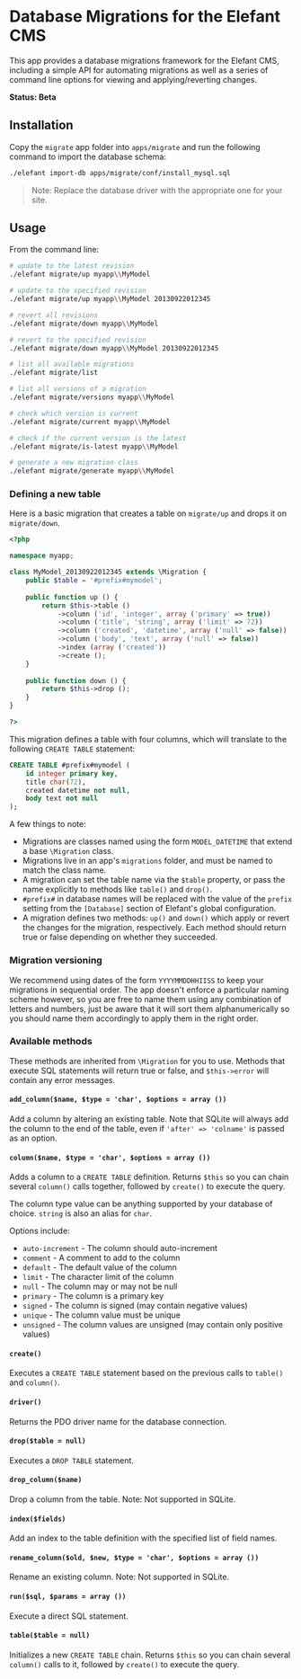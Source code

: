 # Database Migrations for the Elefant CMS

This app provides a database migrations framework for the Elefant CMS,
including a simple API for automating migrations as well as a series
of command line options for viewing and applying/reverting changes.

**Status: Beta**

## Installation

Copy the `migrate` app folder into `apps/migrate` and run the following
command to import the database schema:

```bash
./elefant import-db apps/migrate/conf/install_mysql.sql
```

> Note: Replace the database driver with the appropriate one for your site.

## Usage

From the command line:

```bash
# update to the latest revision
./elefant migrate/up myapp\\MyModel

# update to the specified revision
./elefant migrate/up myapp\\MyModel 20130922012345

# revert all revisions
./elefant migrate/down myapp\\MyModel

# revert to the specified revision
./elefant migrate/down myapp\\MyModel 20130922012345

# list all available migrations
./elefant migrate/list

# list all versions of a migration
./elefant migrate/versions myapp\\MyModel

# check which version is current
./elefant migrate/current myapp\\MyModel

# check if the current version is the latest
./elefant migrate/is-latest myapp\\MyModel

# generate a new migration class
./elefant migrate/generate myapp\\MyModel
```

### Defining a new table

Here is a basic migration that creates a table on `migrate/up` and drops
it on `migrate/down`.

```php
<?php

namespace myapp;

class MyModel_20130922012345 extends \Migration {
	public $table = '#prefix#mymodel';
	
	public function up () {
		return $this->table ()
			->column ('id', 'integer', array ('primary' => true))
			->column ('title', 'string', array ('limit' => 72))
			->column ('created', 'datetime', array ('null' => false))
			->column ('body', 'text', array ('null' => false))
			->index (array ('created'))
			->create ();
	}
	
	public function down () {
		return $this->drop ();
	}
}

?>
```

This migration defines a table with four columns, which will translate
to the following `CREATE TABLE` statement:

```sql
CREATE TABLE #prefix#mymodel (
	id integer primary key,
	title char(72),
	created datetime not null,
	body text not null
);
```

A few things to note:

* Migrations are classes named using the form `MODEL_DATETIME` that extend
  a base `\Migration` class.
* Migrations live in an app's `migrations` folder, and must be named to match
  the class name.
* A migration can set the table name via the `$table` property, or pass the
  name explicitly to methods like `table()` and `drop()`.
* `#prefix#` in database names will be replaced with the value of the `prefix`
  setting from the `[Database]` section of Elefant's global configuration.
* A migration defines two methods: `up()` and `down()` which apply or revert
  the changes for the migration, respectively. Each method should return
  true or false depending on whether they succeeded.

### Migration versioning

We recommend using dates of the form `YYYYMMDDHHIISS` to keep your migrations
in sequential order. The app doesn't enforce a particular naming scheme
however, so you are free to name them using any combination of letters and
numbers, just be aware that it will sort them alphanumerically so you should
name them accordingly to apply them in the right order.

### Available methods

These methods are inherited from `\Migration` for you to use. Methods that
execute SQL statements will return true or false, and `$this->error` will
contain any error messages.

#### `add_column($name, $type = 'char', $options = array ())`

Add a column by altering an existing table. Note that SQLite will always add
the column to the end of the table, even if `'after' => 'colname'` is passed
as an option.

#### `column($name, $type = 'char', $options = array ())`

Adds a column to a `CREATE TABLE` definition. Returns `$this` so you can chain
several `column()` calls together, followed by `create()` to execute the query.

The column type value can be anything supported by your database of choice.
`string` is also an alias for `char`.

Options include:

* `auto-increment` - The column should auto-increment
* `comment` - A comment to add to the column
* `default` - The default value of the column
* `limit` - The character limit of the column
* `null` - The column may or may not be null
* `primary` - The column is a primary key
* `signed` - The column is signed (may contain negative values)
* `unique` - The column value must be unique
* `unsigned` - The column values are unsigned (may contain only positive values)

#### `create()`

Executes a `CREATE TABLE` statement based on the previous calls to `table()`
and `column()`.

#### `driver()`

Returns the PDO driver name for the database connection.

#### `drop($table = null)`

Executes a `DROP TABLE` statement.

#### `drop_column($name)`

Drop a column from the table. Note: Not supported in SQLite.

#### `index($fields)`

Add an index to the table definition with the specified list of field names.

#### `rename_column($old, $new, $type = 'char', $options = array ())`

Rename an existing column. Note: Not supported in SQLite.

#### `run($sql, $params = array ())`

Execute a direct SQL statement.

#### `table($table = null)`

Initializes a new `CREATE TABLE` chain. Returns `$this` so you can chain
several `column()` calls to it, followed by `create()` to execute the query.